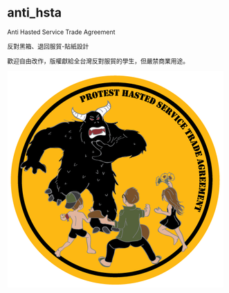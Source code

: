 anti_hsta
=========

Anti Hasted Service Trade Agreement 

反對黑箱、退回服貿-貼紙設計

歡迎自由改作，版權獻給全台灣反對服貿的學生，但嚴禁商業用途。

![alt tag](https://github.com/aluanwang/anti_hsta/blob/master/Anti_hsta.png?raw=true)
